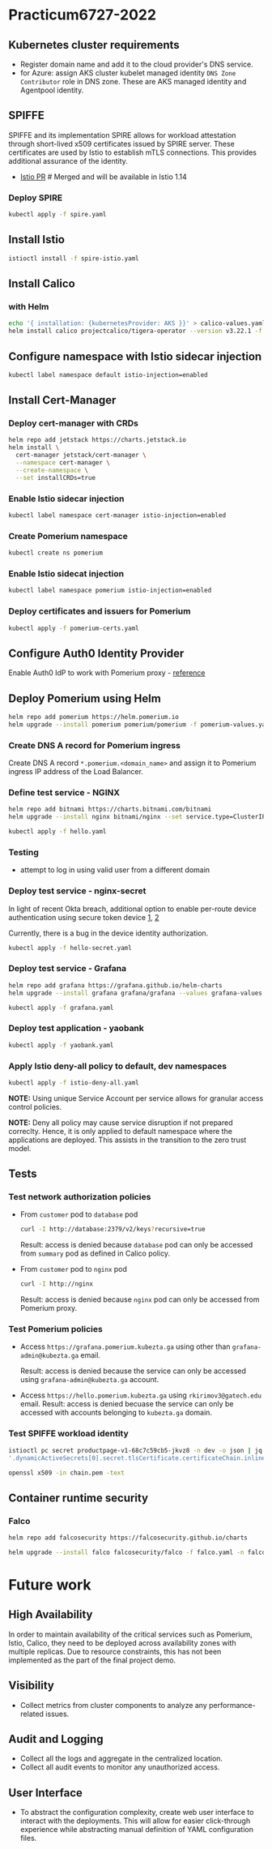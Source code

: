 # Practicum6727-2022

## Kubernetes cluster requirements

  - Register domain name and add it to the cloud provider's DNS service.
  - for Azure: assign AKS cluster kubelet managed identity `DNS Zone Contributor` role in DNS zone. These are AKS managed identity and Agentpool identity.

## SPIFFE

SPIFFE and its implementation SPIRE allows for workload attestation through short-lived x509 certificates issued by SPIRE server. These certificates are used by Istio to establish mTLS connections. This provides additional assurance of the identity.
- [Istio PR](https://github.com/istio/istio/pull/37947) # Merged and will be available in Istio 1.14

### Deploy SPIRE

```bash
kubectl apply -f spire.yaml
```

## Install Istio

```bash
istioctl install -f spire-istio.yaml
```

## Install Calico

### with Helm

```bash
echo '{ installation: {kubernetesProvider: AKS }}' > calico-values.yaml
helm install calico projectcalico/tigera-operator --version v3.22.1 -f calico-values.yaml
```

## Configure namespace with Istio sidecar injection

```bash
kubectl label namespace default istio-injection=enabled
```

## Install Cert-Manager

### Deploy cert-manager with CRDs

```bash
helm repo add jetstack https://charts.jetstack.io
helm install \
  cert-manager jetstack/cert-manager \
  --namespace cert-manager \
  --create-namespace \
  --set installCRDs=true
```

### Enable Istio sidecar injection

```bash
kubectl label namespace cert-manager istio-injection=enabled
```

### Create Pomerium namespace

```bash
kubectl create ns pomerium
```

### Enable Istio sidecat injection

```bash
kubectl label namespace pomerium istio-injection=enabled
```

### Deploy certificates and issuers for Pomerium

```bash
kubectl apply -f pomerium-certs.yaml
```

## Configure Auth0 Identity Provider

  Enable Auth0 IdP to work with Pomerium proxy - [reference](https://www.pomerium.com/docs/identity-providers/auth0.html)

## Deploy Pomerium using Helm

```bash
helm repo add pomerium https://helm.pomerium.io
helm upgrade --install pomerium pomerium/pomerium -f pomerium-values.yaml -n pomerium
```

### Create DNS A record for Pomerium ingress

Create DNS A record `*.pomerium.<domain_name>` and assign it to Pomerium ingress IP address of the Load Balancer.

### Define test service - NGINX

```bash
helm repo add bitnami https://charts.bitnami.com/bitnami
helm upgrade --install nginx bitnami/nginx --set service.type=ClusterIP
```

```bash
kubectl apply -f hello.yaml
```

### Testing

- attempt to log in using valid user from a different domain

### Deploy test service - nginx-secret

In light of recent Okta breach, additional option to enable per-route device authentication using secure token device [1](https://www.pomerium.com/guides/enroll-device.html), [2](https://www.pomerium.com/docs/topics/ppl.html#device-matcher)

Currently, there is a bug in the device identity authorization.

```bash
kubectl apply -f hello-secret.yaml
```

### Deploy test service - Grafana

```bash
helm repo add grafana https://grafana.github.io/helm-charts
helm upgrade --install grafana grafana/grafana --values grafana-values.yaml
```

```bash
kubectl apply -f grafana.yaml
```

### Deploy test application - yaobank

```bash
kubectl apply -f yaobank.yaml
```

### Apply Istio deny-all policy to default, dev namespaces

```bash
kubectl apply -f istio-deny-all.yaml
```

**NOTE:** Using unique Service Account per service allows for granular access control policies.

**NOTE:** Deny all policy may cause service disruption if not prepared correclty. Hence, it is only applied to default namespace where the applications are deployed. This assists in the transition to the zero trust model.

## Tests

### Test network authorization policies

- From `customer` pod to `database` pod

  ```bash
  curl -I http://database:2379/v2/keys?recursive=true
  ```

  Result: access is denied because `database` pod can only be accessed from `summary` pod as defined in Calico policy.

- From `customer` pod to `nginx` pod

  ```bash
  curl -I http://nginx
  ```

  Result: access is denied because `nginx` pod can only be accessed from Pomerium proxy.

### Test Pomerium policies

- Access `https://grafana.pomerium.kubezta.ga` using other than `grafana-admin@kubezta.ga` email.

  Result: access is denied because the service can only be accessed using `grafana-admin@kubezta.ga` account.

- Access `https://hello.pomerium.kubezta.ga` using `rkirimov3@gatech.edu` email.
  Result: access is denied becuase the service can only be accessed with accounts belonging to `kubezta.ga` domain.

### Test SPIFFE workload identity

```bash
istioctl pc secret productpage-v1-68c7c59cb5-jkvz8 -n dev -o json | jq -r \
'.dynamicActiveSecrets[0].secret.tlsCertificate.certificateChain.inlineBytes' | base64 --decode > chain.pem

openssl x509 -in chain.pem -text
```

## Container runtime security

### Falco

```bash
helm repo add falcosecurity https://falcosecurity.github.io/charts
```

```bash
helm upgrade --install falco falcosecurity/falco -f falco.yaml -n falco
```

# Future work

## High Availability

In order to maintain availability of the critical services such as Pomerium, Istio, Calico, they need to be deployed across availability zones with multiple replicas. Due to resource constraints, this has not been implemented as the part of the final project demo.

## Visibility

- Collect metrics from cluster components to analyze any performance-related issues.

## Audit and Logging

- Collect all the logs and aggregate in the centralized location.
- Collect all audit events to monitor any unauthorized access.

## User Interface

- To abstract the configuration complexity, create web user interface to interact with the deployments. This will allow for easier click-through experience while abstracting manual definition of YAML configuration files.
